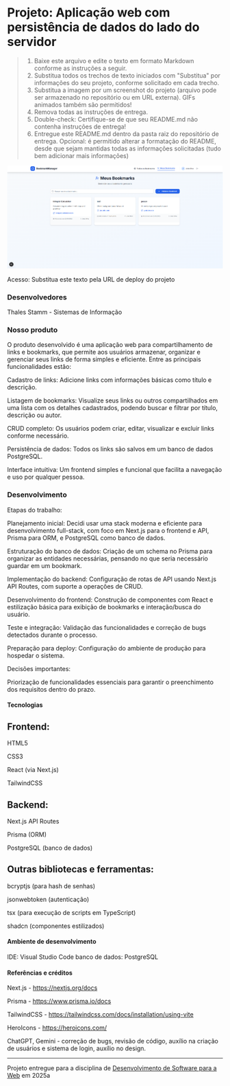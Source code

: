 # Projeto: Aplicação web com persistência de dados do lado do servidor

> 1. Baixe este arquivo e edite o texto em formato Markdown conforme as instruções a seguir.
> 2. Substitua todos os trechos de texto iniciados com "Substitua" por informações do seu projeto, conforme solicitado em cada trecho.
> 3. Substitua a imagem por um screenshot do projeto (arquivo pode ser armazenado no repositório ou em URL externa). GIFs animados também são permitidos!
> 4. Remova todas as instruções de entrega.
> 5. Double-check: Certifique-se de que seu README.md não contenha instruções de entrega!
> 6. Entregue este README.md dentro da pasta raiz do repositório de entrega.
> Opcional: é permitido alterar a formatação do README, desde que sejam mantidas todas as informações solicitadas (tudo bem adicionar mais informações)

![Screenshot do projeto](./img/1.png "Screenshot do projeto")


Acesso: Substitua este texto pela URL de deploy do projeto


### Desenvolvedores
Thales Stamm - Sistemas de Informação


### Nosso produto

O produto desenvolvido é uma aplicação web para compartilhamento de links e bookmarks, que permite aos usuários armazenar, organizar e gerenciar seus links de forma simples e eficiente. Entre as principais funcionalidades estão:

Cadastro de links: Adicione links com informações básicas como título e descrição.

Listagem de bookmarks: Visualize seus links ou outros compartilhados em uma lista com os detalhes cadastrados, podendo buscar e filtrar por título, descrição ou autor.

CRUD completo: Os usuários podem criar, editar, visualizar e excluir links conforme necessário.

Persistência de dados: Todos os links são salvos em um banco de dados PostgreSQL.

Interface intuitiva: Um frontend simples e funcional que facilita a navegação e uso por qualquer pessoa.


### Desenvolvimento

Etapas do trabalho:

Planejamento inicial: Decidi usar uma stack moderna e eficiente para desenvolvimento full-stack, com foco em Next.js para o frontend e API, Prisma para ORM, e PostgreSQL como banco de dados.

Estruturação do banco de dados: Criação de um schema no Prisma para organizar as entidades necessárias, pensando no que seria necessário guardar em um bookmark.

Implementação do backend: Configuração de rotas de API usando Next.js API Routes, com suporte a operações de CRUD.

Desenvolvimento do frontend: Construção de componentes com React e estilização básica para exibição de bookmarks e interação/busca do usuário.

Teste e integração: Validação das funcionalidades e correção de bugs detectados durante o processo.

Preparação para deploy: Configuração do ambiente de produção para hospedar o sistema.



Decisões importantes:

Priorização de funcionalidades essenciais para garantir o preenchimento dos requisitos dentro do prazo.


#### Tecnologias

## Frontend:

HTML5

CSS3

React (via Next.js)

TailwindCSS


## Backend:

Next.js API Routes

Prisma (ORM)

PostgreSQL (banco de dados)


## Outras bibliotecas e ferramentas:

bcryptjs (para hash de senhas)

jsonwebtoken (autenticação)

tsx (para execução de scripts em TypeScript)

shadcn (componentes estilizados)



#### Ambiente de desenvolvimento

IDE: Visual Studio Code
banco de dados: PostgreSQL

#### Referências e créditos

Next.js - https://nextjs.org/docs

Prisma - https://www.prisma.io/docs

TailwindCSS - https://tailwindcss.com/docs/installation/using-vite

HeroIcons - https://heroicons.com/

ChatGPT, Gemini - correção de bugs, revisão de código, auxílio na criação de usuários e sistema de login, auxílio no design.



---
Projeto entregue para a disciplina de [Desenvolvimento de Software para a Web](http://github.com/andreainfufsm/elc1090-2025a) em 2025a
